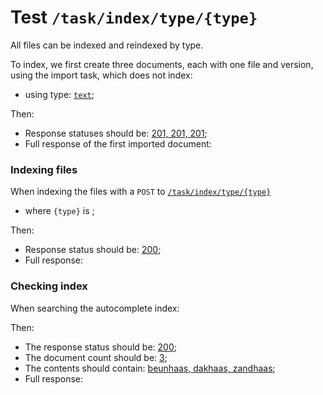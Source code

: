 # Test `/task/index/type/{type}`

All files can be indexed and reindexed by type. 

To index, we first create three documents, each with one file and version, using the import task, which does not index: 

 - using type: [`text`](- "#type");

[ ](- "#importResult=importFiles(#type)")

Then:

 - Response statuses should be: [201, 201, 201](- "?=#importResult.status");
 - Full response of the first imported document:

[ ](- "ext:embed=#importResult.body")

### Indexing files
When indexing the files with a `POST` to [`/task/index/type/{type}`](- "#indexEndpoint") 

 - where `{type}` is [ ](- "c:echo=#type");

[ ](- "#retrieveResult=indexFilesBy(#indexEndpoint, #type)")

Then:

 - Response status should be: [200](- "?=#retrieveResult.status");
 - Full response:

[ ](- "ext:embed=#retrieveResult.body")

### Checking index
When searching the autocomplete index:

[ ](- "#searchResult=searchFullText()")

Then:

 - The response status should be: [200](- "?=#searchResult.status");
 - The document count should be: [3](- "?=#searchResult.count");
 - The contents should contain: [beunhaas, dakhaas, zandhaas](- "?=#searchResult.contents");
 - Full response:

[ ](- "ext:embed=#searchResult.body")
